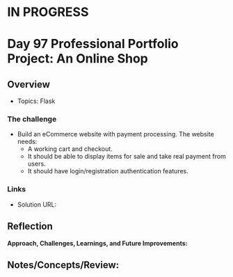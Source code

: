 # IN PROGRESS
# Day 97 Professional Portfolio Project: An Online Shop

## Overview
- Topics:  Flask

### The challenge

- Build an eCommerce website with payment processing. The website needs:
  - A working cart and checkout.
  - It should be able to display items for sale and take real payment from users.
  - It should have login/registration authentication features.
 
### Links

- Solution URL: [](https://github.com/Mikerniker/100_Days_of_Python/tree/main/Day97)

## Reflection
**Approach, Challenges, Learnings, and Future Improvements:**

## Notes/Concepts/Review: 